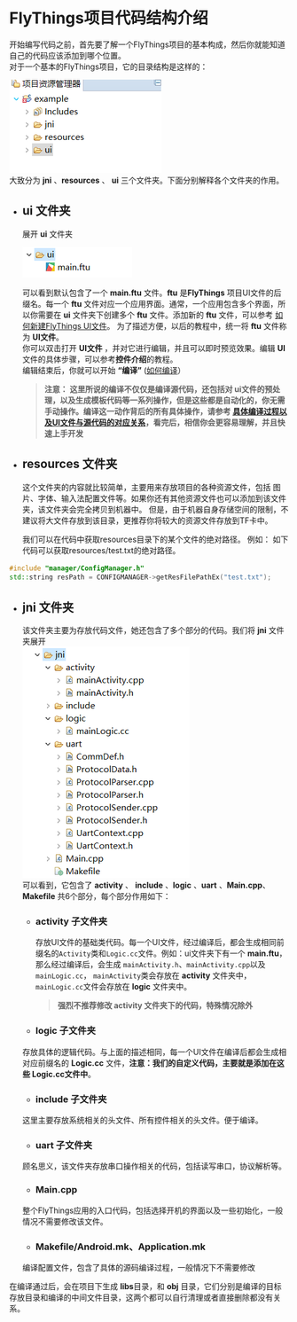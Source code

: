 
# <span id = "project_structure">FlyThings项目代码结构介绍</span>
开始编写代码之前，首先要了解一个FlyThings项目的基本构成，然后你就能知道自己的代码应该添加到哪个位置。  
对于一个基本的FlyThings项目，它的目录结构是这样的：  

![项目结构](assets/project_structure.png)  
大致分为 **jni** 、**resources** 、 **ui** 三个文件夹。下面分别解释各个文件夹的作用。    
* ## ui 文件夹  
  展开 **ui** 文件夹   
  
  ![ui文件夹展开](assets/project_ui_expand.png)    
  
  可以看到默认包含了一个 **main.ftu** 文件。**ftu** 是**FlyThings** 项目UI文件的后缀名。每一个 **ftu** 文件对应一个应用界面。通常，一个应用包含多个界面，所以你需要在 **ui** 文件夹下创建多个 **ftu** 文件。添加新的 **ftu** 文件，可以参考 [如何新建FlyThings UI文件](new_flythings_ui_file.md)。 为了描述方便，以后的教程中，统一将 **ftu** 文件称为 **UI文件**。  
  你可以双击打开 **UI文件** ，并对它进行编辑，并且可以即时预览效果。编辑 **UI** 文件的具体步骤，可以参考**控件介绍**的教程。  
  编辑结束后，你就可以开始 **“编译”**  ([如何编译](how_to_compile_flythings.md)）  
  >**注意： 这里所说的编译不仅仅是编译源代码，还包括对 ui文件的预处理，以及生成模板代码等一系列操作，但是这些都是自动化的，你无需手动操作。编译这一动作背后的所有具体操作，请参考 [具体编译过程以及UI文件与源代码的对应关系](ftu_and_source_relationships.md#ftu_and_source_relationships)，看完后，相信你会更容易理解，并且快速上手开发**

* ## resources 文件夹  
  这个文件夹的内容就比较简单，主要用来存放项目的各种资源文件，包括 图片、字体、输入法配置文件等。如果你还有其他资源文件也可以添加到该文件夹，该文件夹会完全拷贝到机器中。
但是，由于机器自身存储空间的限制，不建议将大文件存放到该目录，更推荐你将较大的资源文件存放到TF卡中。

  我们可以在代码中获取resources目录下的某个文件的绝对路径。 
例如： 如下代码可以获取resources/test.txt的绝对路径。
 ```c++ 
 #include "manager/ConfigManager.h"
 std::string resPath = CONFIGMANAGER->getResFilePathEx("test.txt");
 ```
* ## jni 文件夹  
   该文件夹主要为存放代码文件，她还包含了多个部分的代码。我们将 **jni** 文件夹展开  
   ![](assets/project_jni_expand.png)  
   可以看到，它包含了 **activity** 、 **include** 、**logic** 、**uart** 、**Main.cpp**、 **Makefile** 共6个部分，每个部分作用如下：  
   * ### activity 子文件夹  
     存放UI文件的基础类代码。每一个UI文件，经过编译后，都会生成相同前缀名的`Activity`类和`Logic.cc`文件。例如：ui文件夹下有一个 **main.ftu**，那么经过编译后，会生成 `mainActivity.h`、`mainActivity.cpp`以及`mainLogic.cc`， `mainActivity`类会存放在 **activity** 文件夹中，`mainLogic.cc`文件会存放在 **logic** 文件夹中。  
     > **强烈不推荐修改 activity 文件夹下的代码，特殊情况除外**
   * ### logic 子文件夹   
    存放具体的逻辑代码。与上面的描述相同，每一个UI文件在编译后都会生成相对应前缀名的 **Logic.cc** 文件，**注意：我们的自定义代码，主要就是添加在这些 Logic.cc文件中**。
   * ### include 子文件夹
   这里主要存放系统相关的头文件、所有控件相关的头文件。便于编译。
   * ### uart 子文件夹  
    顾名思义，该文件夹存放串口操作相关的代码，包括读写串口，协议解析等。
   * ### Main.cpp
    整个FlyThings应用的入口代码，包括选择开机的界面以及一些初始化，一般情况不需要修改该文件。
   * ### Makefile/Android.mk、Application.mk
    编译配置文件，包含了具体的源码编译过程，一般情况下不需要修改  

在编译通过后，会在项目下生成 **libs**目录，和 **obj** 目录，它们分别是编译的目标存放目录和编译的中间文件目录，这两个都可以自行清理或者直接删除都没有关系。